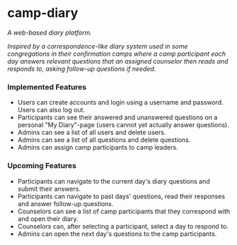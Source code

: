# camp-diary

*A web-based diary platform.*

*Inspired by a correspondence-like diary system used in some congregations in their confirmation camps where a camp participant each day answers relevant questions that an assigned counselor then reads and responds to, asking follow-up questions if needed.*

### Implemented Features ###

- Users can create accounts and login using a username and password. Users can also log out.
- Participants can see their answered and unanswered questions on a personal "My Diary"-page (users cannot yet actually answer questions).
- Admins can see a list of all users and delete users.
- Admins can see a list of all questions and delete questions.
- Admins can assign camp participants to camp leaders.


### Upcoming Features ###

- Participants can navigate to the current day's diary questions and submit their answers.
- Participants can navigate to past days' questions, read their responses and answer follow-up questions.
- Counselors can see a list of camp participants that they correspond with and open their diary.
- Counselors can, after selecting a participant, select a day to respond to.
- Admins can open the next day's questions to the camp participants.
